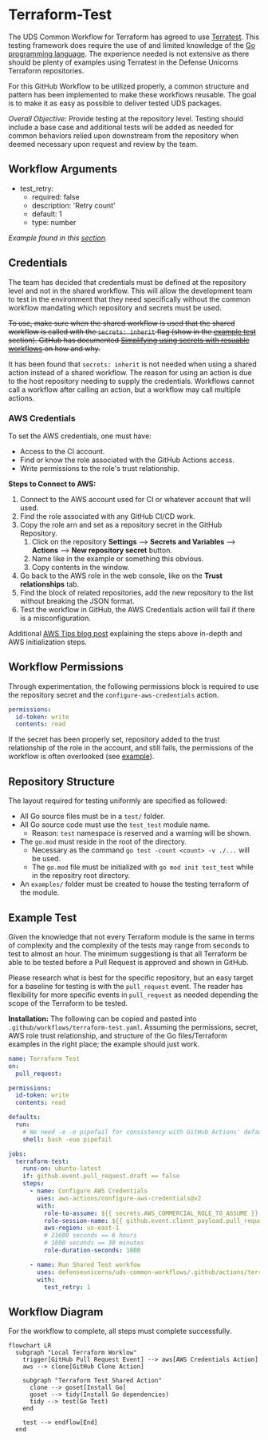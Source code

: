 # Terraform-Test

The UDS Common Workflow for Terraform has agreed to use [Terratest](https://terratest.gruntwork.io/). This testing framework does require the use of and limited knowledge of the [Go programming language](https://go.dev/). The experience needed is not extensive as there should be plenty of examples using Terratest in the Defense Unicorns Terraform repositories.

For this GitHub Workflow to be utilized properly, a common structure and pattern has been implemented to make these workflows reusable. The goal is to make it as easy as possible to deliver tested UDS packages.

*Overall Objective:* Provide testing at the repository level. Testing should include a base case and additional tests will be added as needed for common behaviors relied upon downstream from the repository when deemed necessary upon request and review by the team.

## Workflow Arguments

* test_retry:
  * required: false
  * description: 'Retry count'
  * default: 1
  * type: number

*Example found in this [section](#example-test).*

## Credentials

The team has decided that credentials must be defined at the repository level and not in the shared workflow. This will allow the development team to test in the environment that they need specifically without the common workflow mandating which repository and secrets must be used.

~~To use, make sure when the shared workflow is used that the shared workflow is called with the `secrets: inherit` flag (show in the [example test](#example_tst) section). GitHub has documented [Simplifying using secrets with resuable workflows](https://github.blog/changelog/2022-05-03-github-actions-simplify-using-secrets-with-reusable-workflows/) on how and why.~~

It has been found that `secrets: inherit` is not needed when using a shared action instead of a shared workflow. The reason for using an action is due to the host repository needing to supply the credentials. Workflows cannot call a workflow after calling an action, but a workflow may call multiple actions.

### AWS Credentials

To set the AWS credentials, one must have:

* Access to the CI account.
* Find or know the role associated with the GitHub Actions access.
* Write permissions to the role's trust relationship.

**Steps to Connect to AWS:**

1. Connect to the AWS account used for CI or whatever account that will used.
2. Find the role associated with any GitHub CI/CD work.
3. Copy the role arn and set as a repository secret in the GitHub Repository.
   1. Click on the repository **Settings** --> **Secrets and Variables** --> **Actions** --> **New repository secret** button.
   2. Name like in the example or something this obvious.
   3. Copy contents in the window.
4. Go back to the AWS role in the web console, like on the **Trust relationships** tab.
5. Find the block of related repositories, add the new repository to the list without breaking the JSON format.
6. Test the workflow in GitHub, the AWS Credentials action will fail if there is a misconfiguration.

Additional [AWS Tips blog post](https://awstip.com/using-github-actions-oidc-to-run-terraform-in-aws-31ba395518cb) explaining the steps above in-depth and AWS initialization steps.

## Workflow Permissions

Through experimentation, the following permissions block is required to use the repository secret and the `configure-aws-credentials` action.

```yaml
permissions:
  id-token: write
  contents: read
```

If the secret has been properly set, repository added to the trust relationship of the role in the account, and still fails, the permissions of the workflow is often overlooked (see [example](#example-test)).

## Repository Structure

The layout required for testing uniformly are specified as followed:

* All Go source files must be in a `test/` folder.
* All Go source code must use the `test_test` module name.
  * Reason: `test` namespace is reserved and a warning will be shown.
* The `go.mod` must reside in the root of the directory.
  * Necessary as the command `go test -count <count> -v ./...` will be used.
  * The `go.mod` file must be initialized with `go mod init test_test` while in the repositry root directory.
* An `examples/` folder must be created to house the testing terraform of the module.

## Example Test

Given the knowledge that not every Terraform module is the same in terms of complexity and the complexity of the tests may range from seconds to test to almost an hour. The minimum suggestiong is that all Terraform be able to be tested before a Pull Request is approved and shown in GitHub.

Please research what is best for the specific repository, but an easy target for a baseline for testing is with the `pull_request` event. The reader has flexibility for more specific events in `pull_request` as needed depending the scope of the Terraform to be tested.

**Installation:** The following can be copied and pasted into `.github/workflows/terraform-test.yaml`. Assuming the permissions, secret, AWS role trust relationship, and structure of the Go files/Terraform examples in the right place; the example should just work.

```yaml
name: Terraform Test
on:
  pull_request:

permissions:
  id-token: write
  contents: read

defaults:
  run:
    # We need -e -o pipefail for consistency with GitHub Actions' default behavior
    shell: bash -euo pipefail

jobs:
  terraform-test:
    runs-on: ubuntu-latest
    if: github.event.pull_request.draft == false
    steps:
      - name: Configure AWS Credentials
        uses: aws-actions/configure-aws-credentials@v2
        with:
          role-to-assume: ${{ secrets.AWS_COMMERCIAL_ROLE_TO_ASSUME }}
          role-session-name: ${{ github.event.client_payload.pull_request.head.sha || github.sha }}
          aws-region: us-east-1
          # 21600 seconds == 6 hours
          # 1800 seconds == 30 minutes
          role-duration-seconds: 1800

      - name: Run Shared Test workfow
        uses: defenseunicorns/uds-common-workflows/.github/actions/terraform-test@main
        with:
          test_retry: 1
```

## Workflow Diagram

For the workflow to complete, all steps must complete successfully.

```mermaid
flowchart LR
  subgraph "Local Terraform Worklow"
    trigger[GitHub Pull Request Event] --> aws[AWS Credentials Action]
    aws --> clone[GitHub Clone Action]

    subgraph "Terraform Test Shared Action"
      clone --> goset[Install Go]
      goset --> tidy(Install Go dependencies)
      tidy --> test(Go Test)
    end
    
    test --> endflow[End]
  end
```
